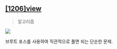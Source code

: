 ## [[1206]view](https://swexpertacademy.com/main/code/problem/problemDetail.do?contestProbId=AV134DPqAA8CFAYh&categoryId=AV134DPqAA8CFAYh&categoryType=CODE)


> 알고리즘

**![](https://lh6.googleusercontent.com/qszxkxGQuA2pFnV6fdTbUxmYYio1ARo4uxzwyNK1qsI6vRuRx4ebQhFVc4VrfvtnnOJ9Fu06dwB_IwdUkkcJ4OXJKRqHr_mmqPqf6w68KDltV_IlKxZmgm4MDcdkmPi1XQwkOrXR)**

브루트 포스를 사용하여 직관적으로 풀면 되는 단순한 문제.